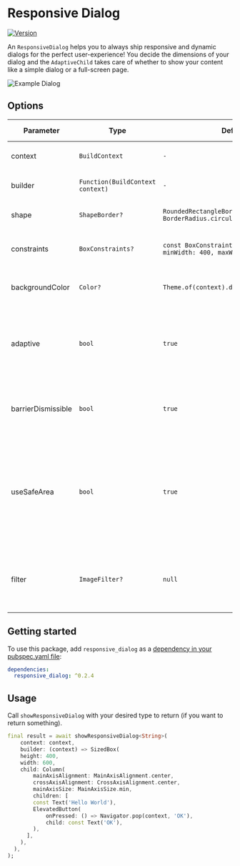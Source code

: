# Responsive Dialog

[![Version](https://img.shields.io/pub/v/responsive_dialog.svg)](https://pub.dev/packages/responsive_dialog)

An `ResponsiveDialog` helps you to always ship responsive and dynamic dialogs for the perfect user-experience! You decide the dimensions of your dialog and the `AdaptiveChild` takes care of whether to show your content like a simple dialog or a full-screen page.

![Example Dialog](https://github.com/applogik/responsive_dialog/blob/main/assets/example.gif)

## Options

| __Parameter__           | __Type__           | __Default__ | __Short description__                |
| ----------------------- | ------------------ | ----------- | ------------------------------------- |
| context | `BuildContext`     | `-`         | Required due to `showDialog`'s base. |
| builder | `Function(BuildContext context)`     | `-`         | Required to build your child. |
| shape | `ShapeBorder?`     | `RoundedRectangleBorder(borderRadius: BorderRadius.circular(5.0))`         | The desired shape of your dialog. |
| constraints | `BoxConstraints?`     | `const BoxConstraints(maxHeight: 600, minWidth: 400, maxWidth: 720)`         | The max and min dimensions of your dialog. |
| backgroundColor | `Color?`     | `Theme.of(context).dialogBackgroundColor`         | The main background color of your dialog. |
| adaptive | `bool`     | `true`         | If adaptiveness should be applied. If not it only shows your content inside of an `AlertDialog`. |
| barrierDismissible | `bool`     | `true`         | Whether users can dismiss your dialog by tapping outside the dialog. |
| useSafeArea | `bool`     | `true`         | If `true` your whole dialog recognizes safe areas (could also lead to undesired layouts! Better use your own safe area widget inside your child!). |
| filter | `ImageFilter?`     | `null`         | If you want to add a desired BackdropFilter, you can pass here your `ImageFilter` to do so. |

## Getting started

To use this package, add `responsive_dialog` as a [dependency in your pubspec.yaml file](https://flutter.io/platform-plugins/):

```yaml
dependencies:
  responsive_dialog: ^0.2.4
```

## Usage

Call `showResponsiveDialog` with your desired type to return (if you want to return something).

```dart
final result = await showResponsiveDialog<String>(
    context: context,
    builder: (context) => SizedBox(
    height: 400,
    width: 600,
    child: Column(
        mainAxisAlignment: MainAxisAlignment.center,
        crossAxisAlignment: CrossAxisAlignment.center,
        mainAxisSize: MainAxisSize.min,
        children: [
        const Text('Hello World'),
        ElevatedButton(
            onPressed: () => Navigator.pop(context, 'OK'),
            child: const Text('OK'),
        ),
      ],
    ),
  ),
);
```
